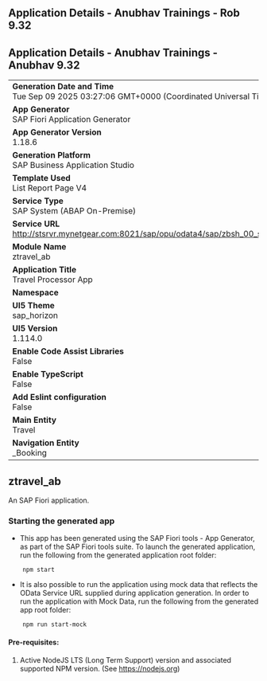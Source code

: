 ## Application Details - Anubhav Trainings - Rob 9.32
## Application Details - Anubhav Trainings - Anubhav 9.32
|               |
| ------------- |
|**Generation Date and Time**<br>Tue Sep 09 2025 03:27:06 GMT+0000 (Coordinated Universal Time)|
|**App Generator**<br>SAP Fiori Application Generator|
|**App Generator Version**<br>1.18.6|
|**Generation Platform**<br>SAP Business Application Studio|
|**Template Used**<br>List Report Page V4|
|**Service Type**<br>SAP System (ABAP On-Premise)|
|**Service URL**<br>http://stsrvr.mynetgear.com:8021/sap/opu/odata4/sap/zbsh_00_sb_travel_proc_v4/srvd/sap/zbsh_00_sd_v2_processor/0001/|
|**Module Name**<br>ztravel_ab|
|**Application Title**<br>Travel Processor App|
|**Namespace**<br>|
|**UI5 Theme**<br>sap_horizon|
|**UI5 Version**<br>1.114.0|
|**Enable Code Assist Libraries**<br>False|
|**Enable TypeScript**<br>False|
|**Add Eslint configuration**<br>False|
|**Main Entity**<br>Travel|
|**Navigation Entity**<br>_Booking|

## ztravel_ab

An SAP Fiori application.

### Starting the generated app

-   This app has been generated using the SAP Fiori tools - App Generator, as part of the SAP Fiori tools suite.  To launch the generated application, run the following from the generated application root folder:

```
    npm start
```

- It is also possible to run the application using mock data that reflects the OData Service URL supplied during application generation.  In order to run the application with Mock Data, run the following from the generated app root folder:

```
    npm run start-mock
```

#### Pre-requisites:

1. Active NodeJS LTS (Long Term Support) version and associated supported NPM version.  (See https://nodejs.org)


